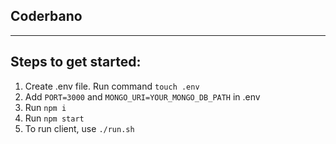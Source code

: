 ## **Coderbano**

---

## Steps to get started:


1. Create .env file. Run command `touch .env`
2. Add `PORT=3000` and `MONGO_URI=YOUR_MONGO_DB_PATH` in .env
3. Run `npm i`
4. Run `npm start`
5. To run client, use `./run.sh`